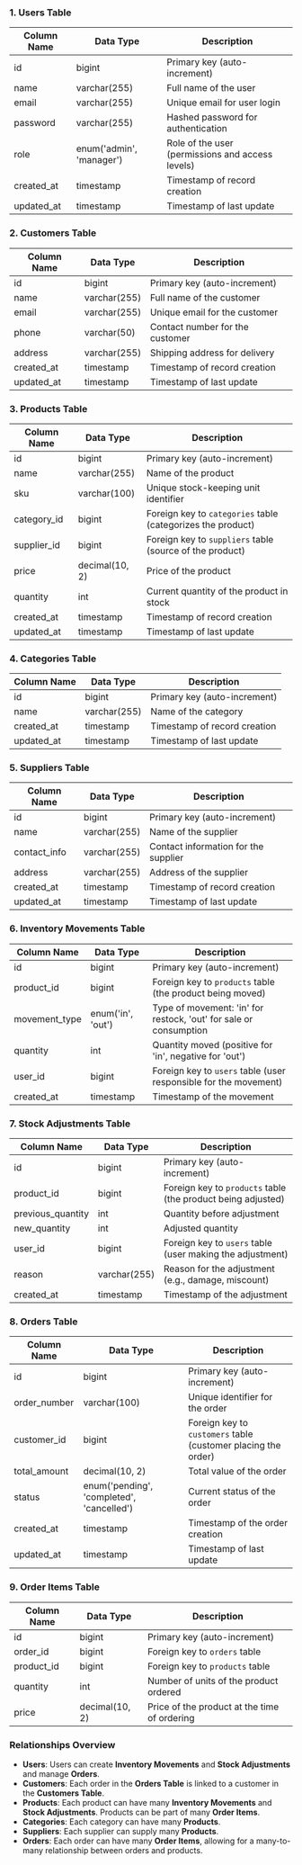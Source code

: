 ### 1. Users Table

| Column Name      | Data Type     | Description                                         |
|------------------|---------------|-----------------------------------------------------|
| id               | bigint        | Primary key (auto-increment)                        |
| name             | varchar(255)  | Full name of the user                               |
| email            | varchar(255)  | Unique email for user login                         |
| password         | varchar(255)  | Hashed password for authentication                  |
| role             | enum('admin', 'manager') | Role of the user (permissions and access levels) |
| created_at       | timestamp     | Timestamp of record creation                        |
| updated_at       | timestamp     | Timestamp of last update                            |

### 2. Customers Table

| Column Name      | Data Type     | Description                                         |
|------------------|---------------|-----------------------------------------------------|
| id               | bigint        | Primary key (auto-increment)                        |
| name             | varchar(255)  | Full name of the customer                           |
| email            | varchar(255)  | Unique email for the customer                       |
| phone            | varchar(50)   | Contact number for the customer                     |
| address          | varchar(255)  | Shipping address for delivery                       |
| created_at       | timestamp     | Timestamp of record creation                        |
| updated_at       | timestamp     | Timestamp of last update                            |

### 3. Products Table

| Column Name      | Data Type     | Description                                         |
|------------------|---------------|-----------------------------------------------------|
| id               | bigint        | Primary key (auto-increment)                        |
| name             | varchar(255)  | Name of the product                                 |
| sku              | varchar(100)  | Unique stock-keeping unit identifier                |
| category_id      | bigint        | Foreign key to `categories` table (categorizes the product) |
| supplier_id      | bigint        | Foreign key to `suppliers` table (source of the product) |
| price            | decimal(10, 2)| Price of the product                                |
| quantity         | int           | Current quantity of the product in stock            |
| created_at       | timestamp     | Timestamp of record creation                        |
| updated_at       | timestamp     | Timestamp of last update                            |

### 4. Categories Table

| Column Name      | Data Type     | Description                                         |
|------------------|---------------|-----------------------------------------------------|
| id               | bigint        | Primary key (auto-increment)                        |
| name             | varchar(255)  | Name of the category                                |
| created_at       | timestamp     | Timestamp of record creation                        |
| updated_at       | timestamp     | Timestamp of last update                            |

### 5. Suppliers Table

| Column Name      | Data Type     | Description                                         |
|------------------|---------------|-----------------------------------------------------|
| id               | bigint        | Primary key (auto-increment)                        |
| name             | varchar(255)  | Name of the supplier                                |
| contact_info     | varchar(255)  | Contact information for the supplier                |
| address          | varchar(255)  | Address of the supplier                             |
| created_at       | timestamp     | Timestamp of record creation                        |
| updated_at       | timestamp     | Timestamp of last update                            |

### 6. Inventory Movements Table

| Column Name      | Data Type     | Description                                         |
|------------------|---------------|-----------------------------------------------------|
| id               | bigint        | Primary key (auto-increment)                        |
| product_id       | bigint        | Foreign key to `products` table (the product being moved) |
| movement_type    | enum('in', 'out') | Type of movement: 'in' for restock, 'out' for sale or consumption |
| quantity         | int           | Quantity moved (positive for 'in', negative for 'out') |
| user_id          | bigint        | Foreign key to `users` table (user responsible for the movement) |
| created_at       | timestamp     | Timestamp of the movement                           |

### 7. Stock Adjustments Table

| Column Name      | Data Type     | Description                                         |
|------------------|---------------|-----------------------------------------------------|
| id               | bigint        | Primary key (auto-increment)                        |
| product_id       | bigint        | Foreign key to `products` table (the product being adjusted) |
| previous_quantity| int           | Quantity before adjustment                          |
| new_quantity     | int           | Adjusted quantity                                   |
| user_id          | bigint        | Foreign key to `users` table (user making the adjustment) |
| reason           | varchar(255)  | Reason for the adjustment (e.g., damage, miscount) |
| created_at       | timestamp     | Timestamp of the adjustment                         |

### 8. Orders Table

| Column Name      | Data Type     | Description                                         |
|------------------|---------------|-----------------------------------------------------|
| id               | bigint        | Primary key (auto-increment)                        |
| order_number     | varchar(100)  | Unique identifier for the order                     |
| customer_id      | bigint        | Foreign key to `customers` table (customer placing the order) |
| total_amount     | decimal(10, 2)| Total value of the order                            |
| status           | enum('pending', 'completed', 'cancelled') | Current status of the order |
| created_at       | timestamp     | Timestamp of the order creation                     |
| updated_at       | timestamp     | Timestamp of last update                             |

### 9. Order Items Table

| Column Name      | Data Type     | Description                                         |
|------------------|---------------|-----------------------------------------------------|
| id               | bigint        | Primary key (auto-increment)                        |
| order_id         | bigint        | Foreign key to `orders` table                       |
| product_id       | bigint        | Foreign key to `products` table                     |
| quantity         | int           | Number of units of the product ordered              |
| price            | decimal(10, 2)| Price of the product at the time of ordering        |

### Relationships Overview

- **Users**: Users can create **Inventory Movements** and **Stock Adjustments** and manage **Orders**.
- **Customers**: Each order in the **Orders Table** is linked to a customer in the **Customers Table**.
- **Products**: Each product can have many **Inventory Movements** and **Stock Adjustments**. Products can be part of many **Order Items**.
- **Categories**: Each category can have many **Products**.
- **Suppliers**: Each supplier can supply many **Products**.
- **Orders**: Each order can have many **Order Items**, allowing for a many-to-many relationship between orders and products.
